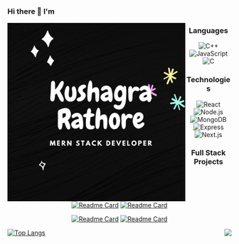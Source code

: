 ### Hi there 👋 I'm

<img src="https://github.com/kushagra1212/kushagra1212/blob/main/profile.gif" align="left" height="400" width="400"  >
<div align="center">
  
  <h3><bold>Languages</bold></h3>

![C++](https://img.shields.io/badge/-C++-000?&logo=c%2b%2b&logoColor=00599C)
![JavaScript](https://img.shields.io/badge/-JavaScript-000?&logo=JavaScript)
![C](https://img.shields.io/badge/-C-000?&logo=C)

</div>


<div align="center" > 

 <h3><bold>Technologies</bold></h3>
 
![React](https://img.shields.io/badge/-React-000?&logo=React)
![Node.js](https://img.shields.io/badge/-Node.js-000?&logo=node.js)
![MongoDB](https://img.shields.io/badge/-MongoDB-000?&logo=mongodb)
![Express](https://img.shields.io/badge/-Express-000?&logo=express)
![Next.js](https://img.shields.io/badge/-Next.js-000?&logo=nextdotjs)

</div>


<div align="center" >

<h3><bold>Full Stack Projects</bold></h3>

<!-- <a href="https://eimentum.vercel.app/">
  <img src="https://eimentum.vercel.app/logo.svg#svgView(viewBox(5, 4, 2, 5))" height="200" width="200" />
</a>
 -->
[![Readme Card](https://github-readme-stats.vercel.app/api/pin/?username=kushagra1212&repo=Eimentum)](https://github.com/kushagra1212/Eimentum)
[![Readme Card](https://github-readme-stats.vercel.app/api/pin/?username=kushagra1212&repo=chat-app)](https://github.com/kushagra1212/chat-app) 
</div>


<div align="center">

[![Readme Card](https://github-readme-stats.vercel.app/api/pin/?username=kushagra1212&repo=YouTube-video-Downloader)](https://github.com/kushagra1212/YouTube-video-Downloader)
[![Readme Card](https://github-readme-stats.vercel.app/api/pin/?username=kushagra1212&repo=voice-news)](https://github.com/kushagra1212/voice-news)
</div>
  



  
  


<a  href="/"><img align="right" height="137px" src="https://github-readme-stats.vercel.app/api?username=kushagra1212&hide_title=true&hide_border=true&show_icons=true&include_all_commits=true&count_private=true&line_height=21&text_color=000&icon_color=000&bg_color=0,ea6161,ffc64d,fffc4d,52fa5a&theme=graywhite" /><!-- wi*quL3fcV -->
<!-- [![willianrod's wakatime stats](https://github-readme-stats.vercel.app/api/wakatime?username=kushagra1212)]() -->

[![Top Langs](https://github-readme-stats.vercel.app/api/top-langs/?username=kushagra1212&langs_count=8)]()



